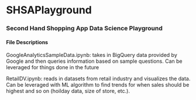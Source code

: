 # SHSAPlayground

<h3> Second Hand Shopping App Data Science Playground </h3>

<h4> File Descriptions </h4>

GoogleAnalyticsSampleData.ipynb: takes in BigQuery data provided by Google and then queries information based on sample questions. Can be leveraged for things done in the future 

RetailDV.ipynb: reads in datasets from retail industry and visualizes the data. Can be leveraged with ML algorithm to find trends for when sales should be highest and so on (hoilday data, size of store, etc.). 
